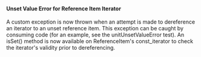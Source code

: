 #### Unset Value Error for Reference Item Iterator
A custom exception is now thrown when an attempt is made to
dereference an iterator to an unset reference item. This exception can
be caught by consuming code (for an example, see the
unitUnsetValueError test). An isSet() method is now available on
ReferenceItem's const_iterator to check the iterator's validity prior
to dereferencing.
